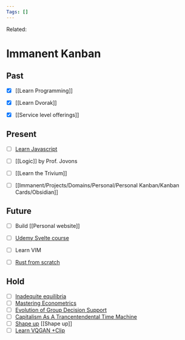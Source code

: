 ```yaml
---
Tags: []
---
```

Related: 
# Immanent Kanban

## Past

- [x] [[Learn Programming]]
- [x] [[Learn Dvorak]]
- [x] [[Service level offerings]]


## Present

- [ ] [Learn Javascript](https://learnjavascript.online/?utm_source=learnprogramming.online)
- [ ] [[Logic]] by Prof. Jovons
- [ ] [[Learn the Trivium]]
- [ ] [[Immanent/Projects/Domains/Personal/Personal Kanban/Kanban Cards/Obsidian]]


## Future

- [ ] Build [[Personal website]]
- [ ] [Udemy Svelte course](https://www.udemy.com/course/sveltejs-the-complete-guide/learn/practice/1112372/introduction#overview)
- [ ] Learn VIM
- [ ] [Rust from scratch](https://www.educative.io/courses/learn-rust-from-scratch/39ErMZ60rGM)


## Hold
- [ ] [Inadequite equilibria](https://equilibriabook.com/inadequacy-and-modesty/)
- [ ] [Mastering Econometrics](https://mru.org/courses/mastering-econometrics/how-read-economics-research-papers-randomized-controlled-trials-rcts)
- [ ] [Evolution of Group Decision Support](assets/TheEvolutionOfGroupDecisionSupportSystems2006.pdf)
- [ ] [Capitalism As A Trancentendental Time Machine](CapitalismAsATrancentendentalTimeMachine_Greenspan_2000.pdf)
- [ ] [Shape up](https://basecamp.com/shapeup/1.2-chapter-03) [[Shape up]]
- [ ] [Learn VQGAN +Clip](https://docs.google.com/document/d/1Lu7XPRKlNhBQjcKr8k8qRzUzbBW7kzxb5Vu72GMRn2E/edit)
